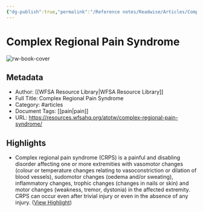 ```yaml
---
{"dg-publish":true,"permalink":"/Reference notes/Readwise/Articles/Complex Regional Pain Syndrome/"}
---
```


# Complex Regional Pain Syndrome

![rw-book-cover](https://resources.wfsahq.org/img/atotw-social-share.png)

## Metadata
- Author: [[WFSA Resource Library\|WFSA Resource Library]]
- Full Title: Complex Regional Pain Syndrome
- Category: #articles
- Document Tags: [[pain\|pain]] 
- URL: https://resources.wfsahq.org/atotw/complex-regional-pain-syndrome/

## Highlights
- Complex regional pain syndrome (CRPS) is a painful and disabling disorder affecting one or more extremities with vasomotor changes (colour or temperature changes relating to vasoconstriction or dilation of blood vessels), sudomotor changes (oedema and/or sweating), inflammatory changes, trophic changes (changes in nails or skin) and motor changes (weakness, tremor, dystonia) in the affected extremity. CRPS can occur even after trivial injury or even in the absence of any injury. ([View Highlight](https://read.readwise.io/read/01h48dy7hpqz475g31egat6hkf))
